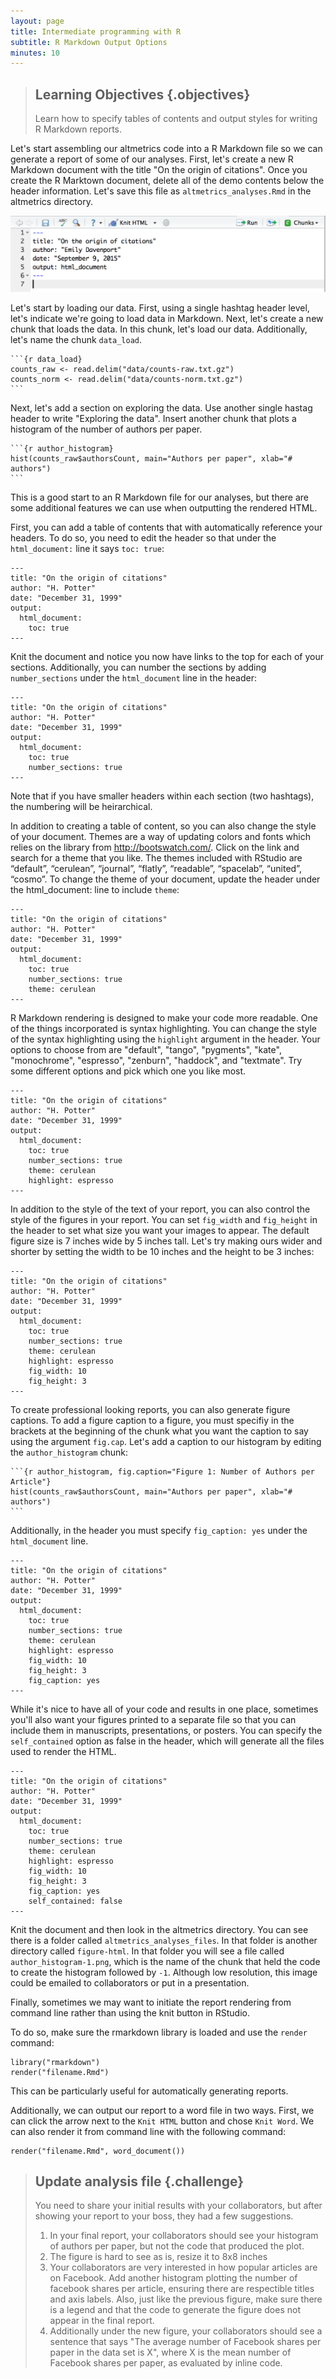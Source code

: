 ```yaml
---
layout: page
title: Intermediate programming with R
subtitle: R Markdown Output Options
minutes: 10
---
```


> ## Learning Objectives {.objectives}
> Learn how to specify tables of contents and output styles for writing R Markdown reports. 

Let's start assembling our altmetrics code into a R Markdown file so we can generate a report of some of our analyses. 
First, let's create a new R Markdown document with the title "On the origin of citations".
Once you create the R Marktown document, delete all of the demo contents below the header information. 
Let's save this file as `altmetrics_analyses.Rmd` in the altmetrics directory.

![Start of New R Markdown Document](fig/start-of-rmd.png)

Let's start by loading our data. 
First, using a single hashtag header level, let's indicate we're going to load data in Markdown.
Next, let's create a new chunk that loads the data. 
In this chunk, let's load our data.
Additionally, let's name the chunk `data_load`.

<pre><code>```{r data_load}
counts_raw <- read.delim("data/counts-raw.txt.gz")
counts_norm <- read.delim("data/counts-norm.txt.gz")
```</code></pre>

Next, let's add a section on exploring the data.
Use another single hastag header to write "Exploring the data".
Insert another chunk that plots a histogram of the number of authors per paper. 

<pre><code>```{r author_histogram}
hist(counts_raw$authorsCount, main="Authors per paper", xlab="# authors")
```</code></pre>

This is a good start to an R Markdown file for our analyses, but there are some additional features we can use when outputting the rendered HTML. 

First, you can add a table of contents that with automatically reference your headers.
To do so, you need to edit the header so that under the `html_document:` line it says `toc: true`:

```
---
title: "On the origin of citations"
author: "H. Potter"
date: "December 31, 1999"
output:
  html_document:
    toc: true
---
```

Knit the document and notice you now have links to the top for each of your sections. 
Additionally, you can number the sections by adding `number_sections` under the `html_document` line in the header:

```
---
title: "On the origin of citations"
author: "H. Potter"
date: "December 31, 1999"
output:
  html_document:
    toc: true
    number_sections: true
---
```

Note that if you have smaller headers within each section (two hashtags), the numbering will be heirarchical.


In addition to creating a table of content, so you can also change the style of your document. 
Themes are a way of updating colors and fonts which relies on the library from <http://bootswatch.com/>.
Click on the link and search for a theme that you like.
The themes included with RStudio are “default”, “cerulean”, “journal”, “flatly”, “readable”, “spacelab”, “united”, “cosmo”.
To change the theme of your document, update the header under the html_document: line to include `theme`:

```
---
title: "On the origin of citations"
author: "H. Potter"
date: "December 31, 1999"
output:
  html_document:
    toc: true
    number_sections: true
    theme: cerulean
---
```

R Markdown rendering is designed to make your code more readable.
One of the things incorporated is syntax highlighting. 
You can change the style of the syntax highlighting using the `highlight` argument in the header. 
Your options to choose from are "default", "tango", "pygments", "kate", "monochrome", "espresso", "zenburn", "haddock", and "textmate".
Try some different options and pick which one you like most. 

```
---
title: "On the origin of citations"
author: "H. Potter"
date: "December 31, 1999"
output:
  html_document:
    toc: true
    number_sections: true
    theme: cerulean
    highlight: espresso
---
```



In addition to the style of the text of your report, you can also control the style of the figures in your report. 
You can set `fig_width` and `fig_height` in the header to set what size you want your images to appear.
The default figure size is 7 inches wide by 5 inches tall.
Let's try making ours wider and shorter by setting the width to be 10 inches and the height to be 3 inches:

```
---
title: "On the origin of citations"
author: "H. Potter"
date: "December 31, 1999"
output:
  html_document:
    toc: true
    number_sections: true
    theme: cerulean
    highlight: espresso
    fig_width: 10
    fig_height: 3
---
```

To create professional looking reports, you can also generate figure captions.
To add a figure caption to a figure, you must specifiy in the brackets at the beginning of the chunk what you want the caption to say using the argument `fig.cap`. 
Let's add a caption to our histogram by editing the `author_histogram` chunk:

<pre><code>```{r author_histogram, fig.caption="Figure 1: Number of Authors per Article"}
hist(counts_raw$authorsCount, main="Authors per paper", xlab="# authors")
```</code></pre>

Additionally, in the header you must specify `fig_caption: yes` under the `html_document` line.

```
---
title: "On the origin of citations"
author: "H. Potter"
date: "December 31, 1999"
output:
  html_document:
    toc: true
    number_sections: true
    theme: cerulean
    highlight: espresso
    fig_width: 10
    fig_height: 3
    fig_caption: yes
---
```


While it's nice to have all of your code and results in one place, sometimes you'll also want your figures printed to a separate file so that you can include them in manuscripts, presentations, or posters. 
You can specify the `self_contained` option as false in the header, which will generate all the files used to render the HTML. 

```
---
title: "On the origin of citations"
author: "H. Potter"
date: "December 31, 1999"
output:
  html_document:
    toc: true
    number_sections: true
    theme: cerulean
    highlight: espresso
    fig_width: 10
    fig_height: 3
    fig_caption: yes
    self_contained: false
---
```

Knit the document and then look in the altmetrics directory. 
You can see there is a folder called `altmetrics_analyses_files`.
In that folder is another directory called `figure-html`.
In that folder you will see a file called `author_histogram-1.png`, which is the name of the chunk that held the code to create the histogram followed by `-1`. 
Although low resolution, this image could be emailed to collaborators or put in a presentation. 

Finally, sometimes we may want to initiate the report rendering from command line rather than using the knit button in RStudio. 

To do so, make sure the rmarkdown library is loaded and use the `render` command:

```
library("rmarkdown")
render("filename.Rmd")
```

This can be particularly useful for automatically generating reports. 

Additionally, we can output our report to a word file in two ways. 
First, we can click the arrow next to the `Knit HTML` button and chose `Knit Word`. 
We can also render it from command line with the following command:

```
render("filename.Rmd", word_document())
```



> ## Update analysis file {.challenge}
>
> You need to share your initial results with your collaborators, but after showing your report to your boss, they had a few suggestions.
>
> 1. In your final report, your collaborators should see your histogram of authors per paper, but not the code that produced the plot.  
> 2. The figure is hard to see as is, resize it to 8x8 inches
> 3. Your collaborators are very interested in how popular articles are on Facebook. Add another histogram plotting the number of facebook shares per article, ensuring there are respectible titles and axis labels. Also, just like the previous figure, make sure there is a legend and that the code to generate the figure does not appear in the final report. 
> 4. Additionally under the new figure, your collaborators should see a sentence that says "The average number of Facebook shares per paper in the data set is X", where X is the mean number of Facebook shares per paper, as evaluated by inline code. 
